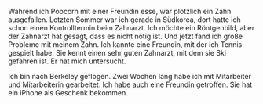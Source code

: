 Während ich Popcorn mit einer Freundin esse, war plötzlich ein Zahn ausgefallen. Letzten Sommer war ich gerade in Südkorea, dort hatte ich schon einen Kontrolltermin beim Zahnarzt. Ich möchte ein Röntgenbild, aber der Zahnarzt hat gesagt, dass es nicht nötig ist. Und jetzt fand ich große Probleme mit meinem Zahn. Ich kannte eine Freundin, mit der ich Tennis gespielt habe. Sie kennt einen sehr guten Zahnarzt, mit dem sie Ski gefahren ist. Er hat mich untersucht. 

Ich bin nach Berkeley geflogen. Zwei Wochen lang habe ich mit Mitarbeiter und Mitarbeiterin gearbeitet. Ich habe auch eine Freundin getroffen. Sie hat ein iPhone als Geschenk bekommen. 

